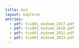 ```yaml
---
title: mid
layout: explorer
entries:
  - pdf: tcs601_midsem_2017.pdf
  - pdf: tcs601_midsem_2018.pdf
  - pdf: tcs601_midsem_2022.pdf
  - pdf: tcs601_midsem_2023.pdf
---
```

